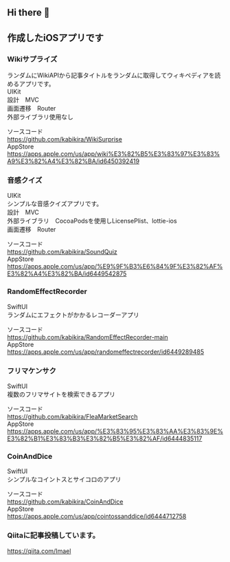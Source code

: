 ## Hi there 👋

## 作成したiOSアプリです
### Wikiサプライズ　
ランダムにWikiAPIから記事タイトルをランダムに取得してウィキペディアを読めるアプリです。  
UIKit  
設計　MVC  
画面遷移　Router  
外部ライブラリ使用なし　  

ソースコード  
https://github.com/kabikira/WikiSurprise  
AppStore  
https://apps.apple.com/us/app/wiki%E3%82%B5%E3%83%97%E3%83%A9%E3%82%A4%E3%82%BA/id6450392419  

### 音感クイズ
UIKit  
シンプルな音感クイズアプリです。  
設計　MVC  
外部ライブラリ　CocoaPodsを使用しLicensePlist、lottie-ios  
画面遷移　Router　  

ソースコード  
https://github.com/kabikira/SoundQuiz  
AppStore  
https://apps.apple.com/us/app/%E9%9F%B3%E6%84%9F%E3%82%AF%E3%82%A4%E3%82%BA/id6449542875  

### RandomEffectRecorder
SwiftUI  
ランダムにエフェクトがかかるレコーダーアプリ  

ソースコード  
https://github.com/kabikira/RandomEffectRecorder-main  
AppStore    
https://apps.apple.com/us/app/randomeffectrecorder/id6449289485    

### フリマケンサク
SwiftUI  
複数のフリマサイトを検索できるアプリ  
 
ソースコード  
https://github.com/kabikira/FleaMarketSearch  
AppStore    
https://apps.apple.com/us/app/%E3%83%95%E3%83%AA%E3%83%9E%E3%82%B1%E3%83%B3%E3%82%B5%E3%82%AF/id6444835117  

### CoinAndDice  
SwiftUI  
シンプルなコイントスとサイコロのアプリ  

ソースコード  
https://github.com/kabikira/CoinAndDice  
AppStore  
https://apps.apple.com/us/app/cointossanddice/id6444712758  

### Qiitaに記事投稿しています。
https://qiita.com/Imael




<!--
**kabikira/kabikira** is a ✨ _special_ ✨ repository because its `README.md` (this file) appears on your GitHub profile.

Here are some ideas to get you started:

- 🔭 I’m currently working on ...
- 🌱 I’m currently learning ...
- 👯 I’m looking to collaborate on ...
- 🤔 I’m looking for help with ...
- 💬 Ask me about ...
- 📫 How to reach me: ...
- 😄 Pronouns: ...
- ⚡ Fun fact: ...
-->
